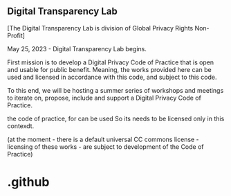 ## Digital Transparency Lab ##
[The Digital Transparency Lab is division of Global Privacy Rights Non-Profit] 

May 25, 2023 - Digital Transparency Lab begins. 

First mission is to develop a Digital Privacy Code of Practice that is open and usable for public benefit.  Meaning, the works provided here can be used and licensed in accordance with this code, and subject to this code. 

To this end, we will be hosting a summer series of workshops and meetings to iterate on, propose, include and support a Digital Privacy Code of Practice. 

the code of practice, for   can be used So its needs to be licensed only in this contexdt. 

(at the moment - there is a default universal CC commons license - licensing of these works - are subject to development of the Code of Practice)


# .github
